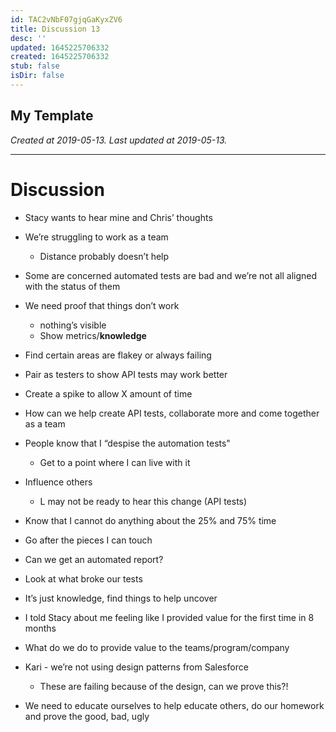 ```yaml
---
id: TAC2vNbF07gjqGaKyxZV6
title: Discussion 13
desc: ''
updated: 1645225706332
created: 1645225706332
stub: false
isDir: false
---
```

My Template
---

_Created at 2019-05-13._
_Last updated at 2019-05-13._




---

# Discussion


*   Stacy wants to hear mine and Chris’ thoughts
    
*   We’re struggling to work as a team
    *   Distance probably doesn’t help
*   Some are concerned automated tests are bad and we’re not all aligned with the status of them
*   We need proof that things don’t work
    *   nothing’s visible
    *   Show metrics/**knowledge**
*   Find certain areas are flakey or always failing
*   Pair as testers to show API tests may work better
*   Create a spike to allow X amount of time
*   How can we help create API tests, collaborate more and come together as a team
*   People know that I “despise the automation tests"
    *   Get to a point where I can live with it
*   Influence others
    *   L may not be ready to hear this change (API tests)
*   Know that I cannot do anything about the 25% and 75% time
*   Go after the pieces I can touch
*   Can we get an automated report?
*   Look at what broke our tests
*   It’s just knowledge, find things to help uncover
*   I told Stacy about me feeling like I provided value for the first time in 8 months
*   What do we do to provide value to the teams/program/company
*   Kari - we’re not using design patterns from Salesforce
    *   These are failing because of the design, can we prove this?!
*   We need to educate ourselves to help educate others, do our homework and prove the good, bad, ugly

